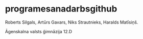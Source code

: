 # programesanadarbsgithub
Roberts Silgals, Artūrs Gavars, Niks Strautnieks, Haralds Matīsiņš.

Āgenskalna valsts ģimnāzija 12.D
